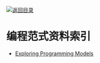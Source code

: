 [![返回目录](https://parg.co/UGo)](https://parg.co/b4z) 
 
 
# 编程范式资料索引

* [Exploring Programming Models](https://prezi.com/fftgbgltl-6u/with-some-simple-custom-stylin/?utm_campaign=share&utm_medium=copy)
